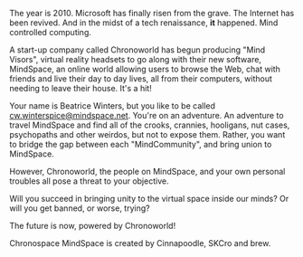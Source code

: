 The year is 2010.
Microsoft has finally risen from the grave.
The Internet has been revived.
And in the midst of a tech renaissance, **it** happened.
Mind controlled computing.

A start-up company called Chronoworld has begun producing "Mind Visors", virtual reality headsets to go along with their new software, MindSpace, an online world allowing users to browse the Web, chat with friends and live their day to day lives, all from their computers, without needing to leave their house.
It's a hit!

Your name is Beatrice Winters, but you like to be called cw.winterspice@mindspace.net. You're on an adventure. An adventure to travel MindSpace and find all of the crooks, crannies, hooligans, nut cases, psychopaths and other weirdos, but not to expose them. 
Rather, you want to bridge the gap between each "MindCommunity", and bring union to MindSpace.

However, Chronoworld, the people on MindSpace, and your own personal troubles all pose a threat to your objective. 

Will you succeed in bringing unity to the virtual space inside our minds? 
Or will you get banned, or worse, trying?

The future is now, powered by Chronoworld!


Chronospace MindSpace is created by Cinnapoodle, SKCro and brew.
